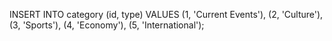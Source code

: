 INSERT INTO category (id, type) VALUES
(1, 'Current Events'),
(2, 'Culture'),
(3, 'Sports'),
(4, 'Economy'),
(5, 'International');
